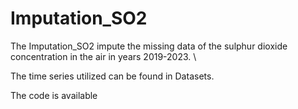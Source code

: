 # Imputation_SO2

The Imputation_SO2 impute the missing data of the sulphur dioxide concentration in the air in years 2019-2023.     \\

The time series utilized can be found in Datasets.

The code is available
